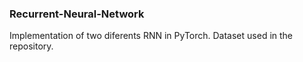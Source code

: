 ### Recurrent-Neural-Network

Implementation of two diferents RNN in PyTorch. 
Dataset used in the repository.
